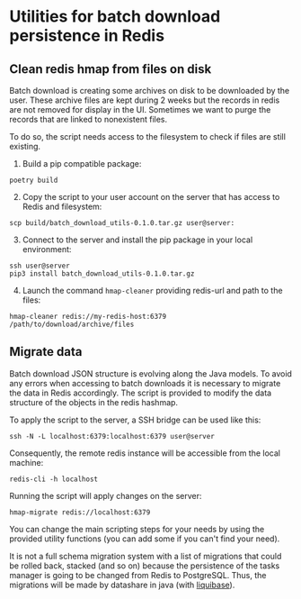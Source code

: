 # Utilities for batch download persistence in Redis

## Clean redis hmap from files on disk

Batch download is creating some archives on disk to be downloaded by the user. These archive files are kept during 2 weeks but the records in redis are not removed for display in the UI. Sometimes we want to purge the records that are linked to nonexistent files.

To do so, the script needs access to the filesystem to check if files are still existing. 

1. Build a pip compatible package:
```shell
poetry build
```
2. Copy the script to your user account on the server that has access to Redis and filesystem:
```shell
scp build/batch_download_utils-0.1.0.tar.gz user@server:
```
3. Connect to the server and install the pip package in your local environment:
```shell
ssh user@server
pip3 install batch_download_utils-0.1.0.tar.gz 
```
4. Launch the command `hmap-cleaner` providing redis-url and path to the files:
```shell
hmap-cleaner redis://my-redis-host:6379 /path/to/download/archive/files
```

## Migrate data 

Batch download JSON structure is evolving along the Java models. To avoid any errors when accessing to batch downloads it is necessary to migrate the data in Redis accordingly. The script is provided to modify the data structure of the objects in the redis hashmap.

To apply the script to the server, a SSH bridge can be used like this:
```shell
ssh -N -L localhost:6379:localhost:6379 user@server
```

Consequently, the remote redis instance will be accessible from the local machine:
```shell
redis-cli -h localhost
```

Running the script will apply changes on the server:
```shell
hmap-migrate redis://localhost:6379
```

You can change the main scripting steps for your needs by using the provided utility functions (you can add some if you can't find your need). 

It is not a full schema migration system with a list of migrations that could be rolled back, stacked (and so on) because the persistence of the tasks manager is going to be changed from Redis to PostgreSQL. Thus, the migrations will be made by datashare in java (with [liquibase](https://www.liquibase.com/)). 